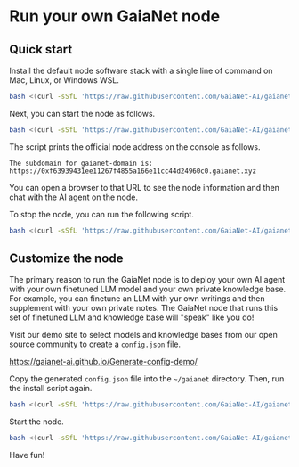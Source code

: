 # Run your own GaiaNet node

## Quick start

Install the default node software stack with a single line of command on Mac, Linux, or Windows WSL.

```bash
bash <(curl -sSfL 'https://raw.githubusercontent.com/GaiaNet-AI/gaianet-node/main/install.sh')
```

Next, you can start the node as follows.

```bash
bash <(curl -sSfL 'https://raw.githubusercontent.com/GaiaNet-AI/gaianet-node/main/start.sh')
```

The script prints the official node address on the console as follows.

```
The subdomain for gaianet-domain is: https://0xf63939431ee11267f4855a166e11cc44d24960c0.gaianet.xyz
```

You can open a browser to that URL to see the node information and then chat with the AI agent on the node.

To stop the node, you can run the following script.

```bash
bash <(curl -sSfL 'https://raw.githubusercontent.com/GaiaNet-AI/gaianet-node/main/stop.sh')
```

## Customize the node

The primary reason to run the GaiaNet node is to deploy your own AI agent with your own finetuned LLM model and your own private knowledge base. 
For example, you can finetune an LLM with yur own writings and then supplement with your own private notes. The GaiaNet node that runs this set of finetuned LLM and knowledge base will "speak" like you do!

Visit our demo site to select models and knowledge bases from our open source community to create a `config.json` file.

https://gaianet-ai.github.io/Generate-config-demo/

Copy the generated `config.json` file into the `~/gaianet` directory.
Then, run the install script again.

```bash
bash <(curl -sSfL 'https://raw.githubusercontent.com/GaiaNet-AI/gaianet-node/main/install.sh')
```

Start the node.

```bash
bash <(curl -sSfL 'https://raw.githubusercontent.com/GaiaNet-AI/gaianet-node/main/start.sh')
```

Have fun!

